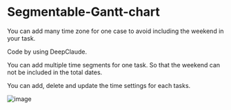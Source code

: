 # Segmentable-Gantt-chart
You can add many time zone for one case to avoid including the weekend in your task.

Code by using DeepClaude.



You can add multiple time segments for one task. So that the weekend can not be included in the total dates.

You can add, delete and update the time settings for each tasks.


![image](https://github.com/user-attachments/assets/607c79cb-b3a0-4a36-aab2-a62cf48bd646)
